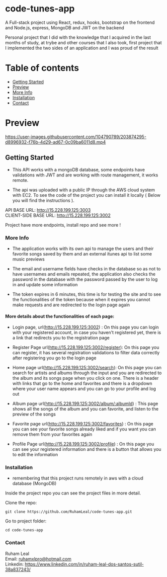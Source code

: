 # code-tunes-app

A Full-stack project using React, redux, hooks, bootstrap on the frontend and Node.js, express, MongoDB and JWT on the backend          

Personal project that I did with the knowledge that I acquired in the last months of study, at trybe and other courses that I also took, first project that I implemented the two sides of an application and I was proud of the result


# Table of contents

- [Getting Started](#getting-started)
- [Preview](#preview)
- [More Info](#more-info)
- [Installation](#installation)
- [Contact](#contact)


# Preview







https://user-images.githubusercontent.com/104790789/203874295-d8996932-f76b-4d29-ad67-0c09ba6011d8.mp4







## Getting Started

- This API works with a mongoDB database, some endpoints have validations with JWT and are working with route management, it works remote. 

- The api was uploaded with a public IP through the AWS cloud system with EC2. To see the code of the project you can install it locally ( Below you will find the instructions ).       



API BASE URL: http://15.228.199.125:3003        
CLIENT-SIDE BASE URL: http://15.228.199.125:3002  

Project have more endpoints, install repo and see more !

### More Info

- The application works with its own api to manage the users and their favorite songs saved by them and an external itunes api to list some music previews 

- The email and username fields have checks in the database so as not to have usernames and emails repeated, the application also checks the password in the database with the password passed by the user to log in and update some information          
 
- The token expires in 6 minutes, this time is for testing the site and to see the functionalities of the token because when it expires you cannot make requests and are redirected to the login page again

#### More details about the functionalities of each page:     

* Login page, url(http://15.228.199.125:3002) : On this page you can login with your registered account, in case you haven't registered yet, there is a link that redirects you to the registration page           

* Register Page url(http://15.228.199.125:3002/register): On this page you can register, it has several registration validations to filter data correctly after registering you go to the login page

* Home page url(http://15.228.199.125:3002/search): On this page you can search for artists and albums through the input and you are redirected to the album and its songs page when you click on one. There is a header with links that go to the home and favorites and there is a dropdown where your user name appears and you can go to your profile and log out

* Album page url(http://15.228.199.125:3002/album/:albumId) : This page shows all the songs of the album and you can favorite, and listen to the preview of the songs

* Favorite page url(http://15.228.199.125:3002/favorites) : On this page you can see your favorite songs already liked and if you want you can remove them from your favorites again

* Profile Page url(http://15.228.199.125:3002/profile) : On this page you can see your registered information and there is a button that allows you to edit the information
  

### Installation  

* remembering that this project runs remotely in aws with a cloud database (MongoDB)

Inside the project repo you can see the project files in more detail.

Clone the repo:     
```
git clone https://github.com/RuhamLeal/code-tunes-app.git    
```

Go to project folder:     
```
cd code-tunes-app
```
          

### Contact

Ruham Leal    
Email: ruhamxlpro@hotmail.com    
Linkedin: https://www.linkedin.com/in/ruham-leal-dos-santos-sutil-38a837243/
